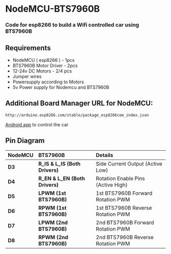 # NodeMCU-BTS7960B

### Code for esp8266 to build a Wifi controlled car using  BTS7960B 

## Requirements
- NodeMCU ( esp8266 )   - 1pcs
- BTS7960B Motor Driver - 2pcs
- 12-24v DC Motors - 2/4 pcs
- Jumper wires
- Powersupply according to Motors
- 5v Power supply for Nodemcu and BTS7960B

## Additional Board Manager URL for NodeMCU: 
    http://arduino.esp8266.com/stable/package_esp8266com_index.json

[Android app](https://play.google.com/store/apps/details?id=com.bluino.esp8266wifirobotcar&hl=en_US&gl=US) to control the car

## Pin Diagram

|NodeMCU | BTS7960B  | Details
| :----- | :---------- | :------
|**D3** | **R_IS & L_IS (Both Drivers)** | Side Current Output (Active Low) 
|**D4** | **R_EN & L_EN (Both Drivers)** | Rotation Enable Pins (Active High)   
|**D5** | **LPWM (1st BTS7960B)**  | 1st BTS7960B Forward Rotation PWM
|**D6** | **RPWM (1st BTS7960B)** | 1st BTS7960B Reverse Rotation PWM
|**D7** | **LPWM (2nd BTS7960B)**  | 2nd BTS7960B Forward Rotation PWM
|**D8** | **RPWM (2nd BTS7960B)** | 2nd BTS7960B Reverse Rotation PWM